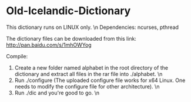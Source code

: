 # Old-Icelandic-Dictionary

This dictionary runs on LINUX only. \n
Dependencies: ncurses, pthread

The dictionary files can be downloaded from this link: 
http://pan.baidu.com/s/1mhOWYog

Compile:
1. Create a new folder named alphabet in the root directory of the dictionary and extract all files in the rar file into ./alphabet. \n
2. Run ./configure (The uploaded configure file works for x64 Linux. One needs to modify the configure file for other architecture). \n
3. Run ./dic and you're good to go. \n

